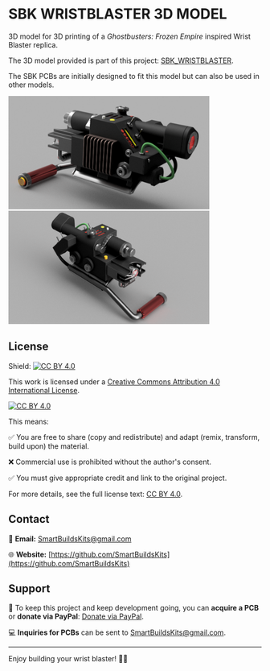 # SBK WRISTBLASTER 3D MODEL

3D model for 3D printing of a *Ghostbusters: Frozen Empire* inspired Wrist Blaster replica.

The 3D model provided is part of this project: [SBK_WRISTBLASTER](https://github.com/SmartBuildsKits/SBK_WRISTBLASTER).

The SBK PCBs are initially designed to fit this model but can also be used in other models.

<img src="images/screenshot1.png" alt="Screenshot of PCB design" width="400"/> <img src="images/screenshot2.png" alt="Screenshot of PCB design" width="400"/>

## License

Shield: [![CC BY 4.0][cc-by-shield]][cc-by]

This work is licensed under a
[Creative Commons Attribution 4.0 International License][cc-by].

[![CC BY 4.0][cc-by-image]][cc-by]

[cc-by]: http://creativecommons.org/licenses/by/4.0/
[cc-by-image]: https://i.creativecommons.org/l/by/4.0/88x31.png
[cc-by-shield]: https://img.shields.io/badge/License-CC%20BY%204.0-lightgrey.svg

This means:

✅ You are free to share (copy and redistribute) and adapt (remix, transform, build upon) the material.

❌ Commercial use is prohibited without the author's consent.

✅ You must give appropriate credit and link to the original project.

For more details, see the full license text: [CC BY 4.0](http://creativecommons.org/licenses/by/4.0/).

## Contact

📧 **Email:** [SmartBuildsKits@gmail.com](mailto:SmartBuildsKits@gmail.com)

🌐 **Website:** [https://github.com/SmartBuildsKits](https://github.com/SmartBuildsKits)

## Support

💸 To keep this project and keep development going, you can **acquire a PCB** or **donate via PayPal**: [Donate via PayPal](https://paypal.me/sbarab?country.x=CA&locale.x=fr_CA).

💻 **Inquiries for PCBs** can be sent to [SmartBuildsKits@gmail.com](mailto:SmartBuildsKits@gmail.com).

---

Enjoy building your wrist blaster! 🚀💥
